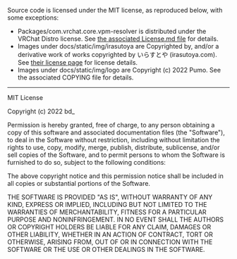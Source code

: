 Source code is licensed under the MIT license, as reproduced below, with some exceptions:

* Packages/com.vrchat.core.vpm-resolver is distributed under the VRChat Distro license.
  See [the associated License.md file](Packages/com.vrchat.core.vpm-resolver/License.md) for details.
* Images under docs/static/img/irasutoya are Copyrighted by, and/or a derivative work of works copyrighted by
  いらすとや (irasutoya.com). See [their license page](https://www.irasutoya.com/p/terms.html) for license details.
* Images under docs/static/img/logo are Copyright (c) 2022 Pumo. See the associated COPYING file for details.

---

MIT License

Copyright (c) 2022 bd_

Permission is hereby granted, free of charge, to any person obtaining a copy
of this software and associated documentation files (the "Software"), to deal
in the Software without restriction, including without limitation the rights
to use, copy, modify, merge, publish, distribute, sublicense, and/or sell
copies of the Software, and to permit persons to whom the Software is
furnished to do so, subject to the following conditions:

The above copyright notice and this permission notice shall be included in all
copies or substantial portions of the Software.

THE SOFTWARE IS PROVIDED "AS IS", WITHOUT WARRANTY OF ANY KIND, EXPRESS OR
IMPLIED, INCLUDING BUT NOT LIMITED TO THE WARRANTIES OF MERCHANTABILITY,
FITNESS FOR A PARTICULAR PURPOSE AND NONINFRINGEMENT. IN NO EVENT SHALL THE
AUTHORS OR COPYRIGHT HOLDERS BE LIABLE FOR ANY CLAIM, DAMAGES OR OTHER
LIABILITY, WHETHER IN AN ACTION OF CONTRACT, TORT OR OTHERWISE, ARISING FROM,
OUT OF OR IN CONNECTION WITH THE SOFTWARE OR THE USE OR OTHER DEALINGS IN THE
SOFTWARE.